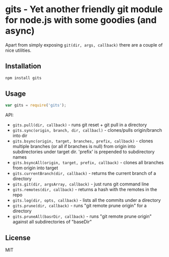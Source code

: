 # gits - Yet another friendly git module for node.js with some goodies (and async)

Apart from simply exposing ```git(dir, args, callback)``` there are a couple of nice utilities.

## Installation

```bash
npm install gits
```

## Usage

```javascript
var gits = require('gits');
```

API:

 * ```gits.pull(dir, callback)``` - runs git reset + git pull in a directory
 * ```gits.sync(origin, branch, dir, callbacl)``` - clones/pulls origin/branch into dir
 * ```gits.bsync(origin, target, branches, prefix, callback)``` - clones multiple branches (or all if branches is null) from origin into subdirectories under target dir. 'prefix' is prepended to subdirectory names
 * ```gits.bsyncAll(origin, target, prefix, callback)``` - clones all branches from origin into target
 * ```gits.currentBranch(dir, callback)``` - returns the current branch of a directory
 * ```gits.git(dir, argsArray, callback)``` - just runs git command line
 * ```gits.remotes(dir, callback)``` - returns a hash with the remotes in the repo
 * ```gits.log(dir, opts, callback)``` - lists all the commits under a directory
 * ```gits.prune(dir, callback)``` - runs "git remote prune origin" for a directory
 * ```gits.pruneAll(basrDir, callback)``` - runs "git remote prune origin" against all subdirectories of "baseDir"

## License

MIT
